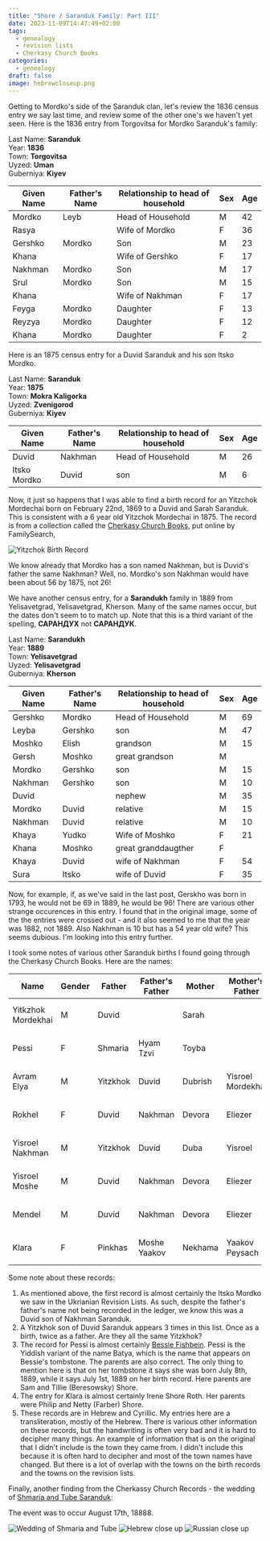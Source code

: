 ```yaml
---
title: "Shore / Saranduk Family: Part III"
date: 2023-11-09T14:47:49+02:00
tags:
  - genealogy
  - revision lists
  - Cherkasy Church Books
categories:
  - genealogy
draft: false
image: hebrewcloseup.png
---
```


Getting to Mordko's side of the Saranduk clan, let's review the 1836 census entry we say last time, and review some of the other one's we haven't yet seen. Here is the 1836 entry from Torgovitsa for Mordko Saranduk's family:

Last Name: **Saranduk** \
Year: **1836** \
Town: **Torgovitsa** \
Uyzed: **Uman** \
Guberniya: **Kiyev**

| Given Name | Father's Name | Relationship to head of household | Sex | Age |
| ---------- | ------------- | --------------------------------- | --- | --- |
| Mordko     | Leyb          | Head of Household                 | M   | 42  |
| Rasya      |               | Wife of Mordko                    | F   | 36  |
| Gershko    | Mordko        | Son                               | M   | 23  |
| Khana      |               | Wife of Gershko                   | F   | 17  |
| Nakhman    | Mordko        | Son                               | M   | 17  |
| Srul       | Mordko        | Son                               | M   | 15  |
| Khana      |               | Wife of Nakhman                   | F   | 17  |
| Feyga      | Mordko        | Daughter                          | F   | 13  |
| Reyzya     | Mordko        | Daughter                          | F   | 12  |
| Khana      | Mordko        | Daughter                          | F   | 2   |

Here is an 1875 census entry for a Duvid Saranduk and his son Itsko Mordko.

Last Name: **Saranduk** \
Year: **1875** \
Town: **Mokra Kaligorka** \
Uyzed: **Zvenigorod** \
Guberniya: **Kiyev**

| Given Name   | Father's Name | Relationship to head of household | Sex | Age |
| ------------ | ------------- | --------------------------------- | --- | --- |
| Duvid        | Nakhman       | Head of Household                 | M   | 26  |
| Itsko Mordko | Duvid         | son                               | M   | 6   |

Now, it just so happens that I was able to find a birth record for an Yitzchok Mordechai born on February 22nd, 1869 to a Duvid and Sarah Saranduk. This is consistent with a 6 year old Yitzchok Mordechai in 1875. The record is from a collection called the [Cherkasy Church Books](https://www.familysearch.org/search/collection/4133834), put online by FamilySearch,

![Yitzchok Birth Record](yitzchokmordechai.png)

We know already that Mordko has a son named Nakhman, but is Duvid's father the same Nakhman? Well, no. Mordko's son Nakhman would have been about 56 by 1875, not 26!

We have another census entry, for a **Sarandukh** family in 1889 from Yelisavetgrad, Yelisavetgrad, Kherson. Many of the same names occur, but the dates don't seem to to match up. Note that this is a third variant of the spelling, **САРАНДУХ** not **САРАНДУК**.

Last Name: **Sarandukh** \
Year: **1889** \
Town: **Yelisavetgrad** \
Uyzed: **Yelisavetgrad** \
Guberniya: **Kherson**

| Given Name | Father's Name | Relationship to head of household | Sex | Age |
| ---------- | ------------- | --------------------------------- | --- | --- |
| Gershko    | Mordko        | Head of Household                 | M   | 69  |
| Leyba      | Gershko       | son                               | M   | 47  |
| Moshko     | Elish         | grandson                          | M   | 15  |
| Gersh      | Moshko        | great grandson                    | M   |     |
| Mordko     | Gershko       | son                               | M   | 15  |
| Nakhman    | Gershko       | son                               | M   | 10  |
| Duvid      |               | nephew                            | M   | 35  |
| Mordko     | Duvid         | relative                          | M   | 15  |
| Nakhman    | Duvid         | relative                          | M   | 10  |
| Khaya      | Yudko         | Wife of Moshko                    | F   | 21  |
| Khana      | Moshko        | great granddaugther               | F   |     |
| Khaya      | Duvid         | wife of Nakhman                   | F   | 54  |
| Sura       | Itsko         | wife of Duvid                     | F   | 35  |

Now, for example, if, as we've said in the last post, Gerskho was born in 1793, he would not be 69 in 1889, he would be 96! There are various other strange occurences in this entry. I found that in the original image, some of the the entries were crossed out - and it also seemed to me that the year was 1882, not 1889. Also Nakhman is 10 but has a 54 year old wife? This seems dubious. I'm looking into this entry further.

I took some notes of various other Saranduk births I found going through the Cherkasy Church Books. Here are the names:

| Name               | Gender | Father   | Father's Father | Mother  | Mother's Father   | Date           | Link                                                                             |
| ------------------ | ------ | -------- | --------------- | ------- | ----------------- | -------------- | -------------------------------------------------------------------------------- |
| Yitkzhok Mordekhai | M      | Duvid    |                 | Sarah   |                   | Feb 22, 1869   | [Yitzkhok Mordekhai](https://www.familysearch.org/ark:/61903/3:1:3Q9M-CSS4-YKVC) |
| Pessi              | F      | Shmaria  | Hyam Tzvi       | Toyba   |                   | July 1, 1889   | [Pessi](https://www.familysearch.org/ark:/61903/3:1:3Q9M-CSS4-YVGD)              |
| Avram Elya         | M      | Yitzkhok | Duvid           | Dubrish | Yisroel Mordekhai | Jan 4, 1892    | [Avram Elya](https://www.familysearch.org/ark:/61903/3:1:3Q9M-CS9N-CQZ8-G)       |
| Rokhel             | F      | Duvid    | Nakhman         | Devora  | Eliezer           | April 12, 1895 | [Rokhel](https://www.familysearch.org/ark:/61903/3:1:3Q9M-CSS4-YJ1X)             |
| Yisroel Nakhman    | M      | Yitzkhok | Duvid           | Duba    | Yisroel           | Feb 1, 1895    | [Yisroel Nakhman](https://www.familysearch.org/ark:/61903/3:1:3Q9M-CS9N-CQHH-N)  |
| Yisroel Moshe      | M      | Duvid    | Nakhman         | Devora  | Eliezer           | July 4, 1897   | [Yisroel Moshe](https://www.familysearch.org/ark:/61903/3:1:3Q9M-CS9N-CQHH-D)    |
| Mendel             | M      | Duvid    | Nakhman         | Devora  | Eliezer           | May 8, 1899    | [Mendel](https://www.familysearch.org/ark:/61903/3:1:3Q9M-CS9N-CQH7-H)           |
| Klara              | F      | Pinkhas  | Moshe Yaakov    | Nekhama | Yaakov Peysach    | Oct 20, 1909   | [Klara](https://www.familysearch.org/ark:/61903/3:1:3Q9M-CSSH-LS9G-J)            |

Some note about these records:

1. As mentioned above, the first record is almost certainly the Itsko Mordko we saw in the Ukrianian Revision Lists. As such, despite the father's father's name not being recorded in the ledger, we know this was a Duvid son of Nakhman Saranduk.
2. A Yitzkhok son of Duvid Saranduk appears 3 times in this list. Once as a birth, twice as a father. Are they all the same Yitzkhok?
3. The record for Pessi is almost certainly [Bessie Fishbein](https://www.findagrave.com/memorial/111379553/bessie-fishbein). Pessi is the Yiddish variant of the name Batya, which is the name that appears on Bessie's tombstone. The parents are also correct. The only thing to mention here is that on her tombstone it says she was born July 8th, 1889, while it says July 1st, 1889 on her birth record. Here parents are Sam and Tillie (Beresowsky) Shore.
4. The entry for Klara is almost certainly Irene Shore Roth. Her parents were Philip and Netty (Farber) Shore.
5. These records are in Hebrew and Cyrillic. My entries here are a transliteration, mostly of the Hebrew. There is various other information on these records, but the handwriting is often very bad and it is hard to decipher many things. An example of information that is on the original that I didn't include is the town they came from. I didn't include this because it is often hard to decipher and most of the town names have changed. But there is a lot of overlap with the towns on the birth records and the towns on the revision lists.

Finally, another finding from the Cherkassy Church Records - the wedding of [Shmaria and Tube Saranduk](https://www.familysearch.org/ark:/61903/1:1:6VTJ-ZSCH):

The event was to occur August 17th, 18888.

![Wedding of Shmaria and Tube](wedding.png)
![Hebrew close up](hebrewcloseup.png)
![Russian close up](russiancloseup.png)
